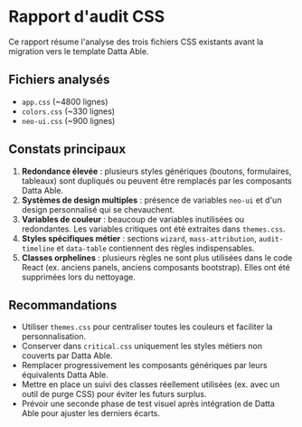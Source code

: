 # Rapport d'audit CSS

Ce rapport résume l'analyse des trois fichiers CSS existants avant la migration vers le template Datta Able.

## Fichiers analysés

- `app.css` (~4800 lignes)
- `colors.css` (~330 lignes)
- `neo-ui.css` (~900 lignes)

## Constats principaux

1. **Redondance élevée** : plusieurs styles génériques (boutons, formulaires, tableaux) sont dupliqués ou peuvent être remplacés par les composants Datta Able.
2. **Systèmes de design multiples** : présence de variables `neo-ui` et d'un design personnalisé qui se chevauchent.
3. **Variables de couleur** : beaucoup de variables inutilisées ou redondantes. Les variables critiques ont été extraites dans `themes.css`.
4. **Styles spécifiques métier** : sections `wizard`, `mass-attribution`, `audit-timeline` et `data-table` contiennent des règles indispensables.
5. **Classes orphelines** : plusieurs règles ne sont plus utilisées dans le code React (ex. anciens panels, anciens composants bootstrap). Elles ont été supprimées lors du nettoyage.

## Recommandations

- Utiliser `themes.css` pour centraliser toutes les couleurs et faciliter la personnalisation.
- Conserver dans `critical.css` uniquement les styles métiers non couverts par Datta Able.
- Remplacer progressivement les composants génériques par leurs équivalents Datta Able.
- Mettre en place un suivi des classes réellement utilisées (ex. avec un outil de purge CSS) pour éviter les futurs surplus.
- Prévoir une seconde phase de test visuel après intégration de Datta Able pour ajuster les derniers écarts.
